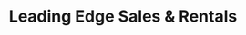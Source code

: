 ---
title: "Leading Edge Sales & Rentals"
url: /manning/leading-edge-sales-and-rentals/
shop: storage rental
---